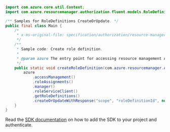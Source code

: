 ```java
import com.azure.core.util.Context;
import com.azure.resourcemanager.authorization.fluent.models.RoleDefinitionInner;

/** Samples for RoleDefinitions CreateOrUpdate. */
public final class Main {
    /*
     * x-ms-original-file: specification/authorization/resource-manager/Microsoft.Authorization/preview/2018-01-01-preview/examples/PutRoleDefinition.json
     */
    /**
     * Sample code: Create role definition.
     *
     * @param azure The entry point for accessing resource management APIs in Azure.
     */
    public static void createRoleDefinition(com.azure.resourcemanager.AzureResourceManager azure) {
        azure
            .accessManagement()
            .roleAssignments()
            .manager()
            .roleServiceClient()
            .getRoleDefinitions()
            .createOrUpdateWithResponse("scope", "roleDefinitionId", new RoleDefinitionInner(), Context.NONE);
    }
}
```

Read the [SDK documentation](https://github.com/Azure/azure-sdk-for-java/blob/azure-resourcemanager_2.14.0/sdk/resourcemanager/azure-resourcemanager/README.md) on how to add the SDK to your project and authenticate.
